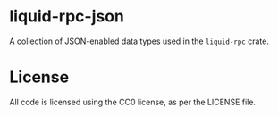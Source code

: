 liquid-rpc-json
===============

A collection of JSON-enabled data types used in the `liquid-rpc` crate.


# License

All code is licensed using the CC0 license, as per the LICENSE file.
